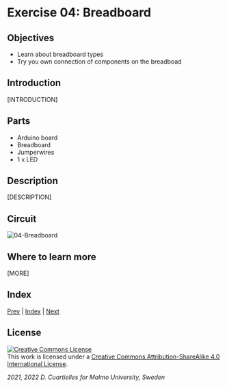 # Exercise 04: Breadboard

## Objectives

* Learn about breadboard types
* Try you own connection of components on the breadboad


## Introduction

[INTRODUCTION]

## Parts

* Arduino board
* Breadboard
* Jumperwires
* 1 x LED






## Description

[DESCRIPTION]

## Circuit

![04-Breadboard](https://upload.wikimedia.org/wikipedia/commons/1/19/Electronics-White-Breadboard.jpg)





## Where to learn more

[MORE]

## Index

[Prev](../03-Introduction_to_prototyping/03-Introduction_to_prototyping.md) |  [Index](../course_index.md) |  [Next](../05-Jumperwires/05-Jumperwires.md)

## License

<a rel="license" href="http://creativecommons.org/licenses/by-sa/4.0/"><img alt="Creative Commons License" style="border-width:0" src="https://i.creativecommons.org/l/by-sa/4.0/80x15.png" /></a><br />This work is licensed under a <a rel="license" href="http://creativecommons.org/licenses/by-sa/4.0/">Creative Commons Attribution-ShareAlike 4.0 International License</a>.

*2021, 2022 D. Cuartielles for Malmo University, Sweden*
